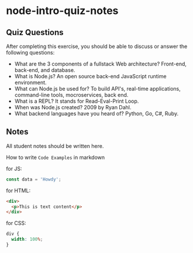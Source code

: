 # node-intro-quiz-notes

## Quiz Questions

After completing this exercise, you should be able to discuss or answer the following questions:

- What are the 3 components of a fullstack Web architecture?
  Front-end, back-end, and database.
- What is Node.js?
  An open source back-end JavaScript runtime environment.
- What can Node.js be used for?
  To build API's, real-time applications, command-line tools, mocroservices, back end.
- What is a REPL?
  It stands for Read-Eval-Print Loop.
- When was Node.js created?
  2009 by Ryan Dahl.
- What backend languages have you heard of?
  Python, Go, C#, Ruby.

## Notes

All student notes should be written here.

How to write `Code Examples` in markdown

for JS:

```javascript
const data = 'Howdy';
```

for HTML:

```html
<div>
  <p>This is text content</p>
</div>
```

for CSS:

```css
div {
  width: 100%;
}
```
